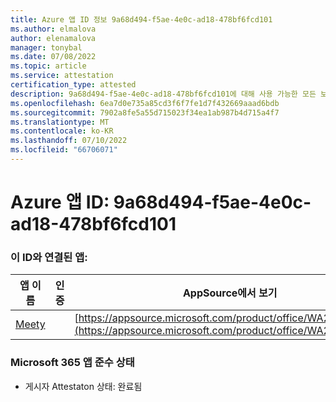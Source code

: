 ```yaml
---
title: Azure 앱 ID 정보 9a68d494-f5ae-4e0c-ad18-478bf6fcd101
ms.author: elmalova
author: elenamalova
manager: tonybal
ms.date: 07/08/2022
ms.topic: article
ms.service: attestation
certification_type: attested
description: 9a68d494-f5ae-4e0c-ad18-478bf6fcd101에 대해 사용 가능한 모든 보안 및 규정 준수 정보입니다.
ms.openlocfilehash: 6ea7d0e735a85cd3f6f7fe1d7f432669aaad6bdb
ms.sourcegitcommit: 7902a8fe5a55d715023f34ea1ab987b4d715a4f7
ms.translationtype: MT
ms.contentlocale: ko-KR
ms.lasthandoff: 07/10/2022
ms.locfileid: "66706071"
---
```

# <a name="azure-app-id-9a68d494-f5ae-4e0c-ad18-478bf6fcd101"></a>Azure 앱 ID: 9a68d494-f5ae-4e0c-ad18-478bf6fcd101


### <a name="apps-associated-with-this-id"></a>이 ID와 연결된 앱:
| **앱 이름** | **인증** | **AppSource에서 보기** |
|--------------|---------------|-----------------------|
| [Meety](../forward/WA200004258.md) |  | [https://appsource.microsoft.com/product/office/WA200004258](https://appsource.microsoft.com/product/office/WA200004258) |

### <a name="microsoft-365-app-compliance-status"></a>Microsoft 365 앱 준수 상태
- 게시자 Attestaton 상태: 완료됨
